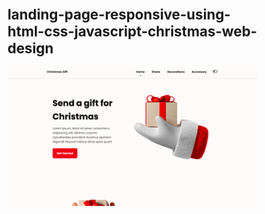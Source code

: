 # landing-page-responsive-using-html-css-javascript-christmas-web-design
![Landing page](/sample.png)
